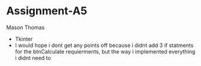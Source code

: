 # Assignment-A5
Mason Thomas
- Tkinter
- I would hope i dont get any points off because i didnt add 3 if statments for the btnCalculate requierments, but the way i implemented everything i didnt need to
